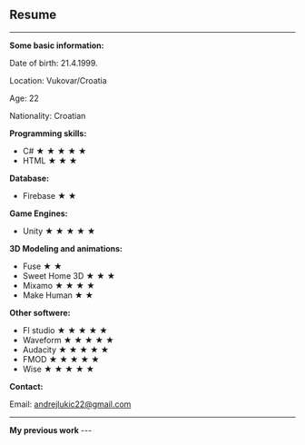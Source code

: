 ## Resume

---

<b>
Some basic information:
</b>

Date of birth: 21.4.1999.

Location: Vukovar/Croatia

Age: 22

Nationality: Croatian

<b>
Programming skills:
</b>

- C# &#9733; &#9733; &#9733; &#9733; &#9733;
- HTML &#9733; &#9733; &#9733; 

<b>
Database:
</b>

- Firebase &#9733; &#9733;

<b>
Game Engines:
</b>  
  
- Unity &#9733; &#9733; &#9733; &#9733; &#9733;

<b>
3D Modeling and animations:
</b>
  
- Fuse &#9733; &#9733;
- Sweet Home 3D &#9733; &#9733; &#9733;
- Mixamo &#9733; &#9733; &#9733; &#9733;
- Make Human &#9733; &#9733;

<b>
Other softwere:
</b>
  
- Fl studio &#9733; &#9733; &#9733; &#9733; &#9733;
- Waveform &#9733; &#9733; &#9733; &#9733; &#9733;
- Audacity &#9733; &#9733; &#9733; &#9733; &#9733;
- FMOD &#9733; &#9733; &#9733; &#9733; &#9733; 
- Wise &#9733; &#9733; &#9733; &#9733; &#9733;

<b>
Contact:
</b>
  
Email: andrejlukic22@gmail.com

---
<b>
My previous work
</b>
---
